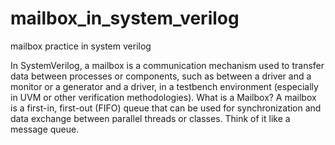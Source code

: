 # mailbox_in_system_verilog
mailbox practice in system verilog

In SystemVerilog, a mailbox is a communication mechanism used to transfer data between processes or components, such as between a driver and a monitor or a generator and a driver, in a testbench environment (especially in UVM or other verification methodologies).
What is a Mailbox?
A mailbox is a first-in, first-out (FIFO) queue that can be used for synchronization and data exchange between parallel threads or classes. Think of it like a message queue.


